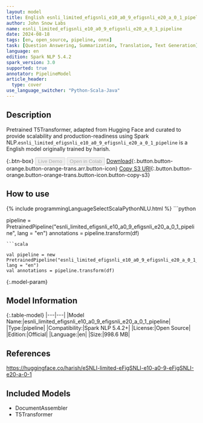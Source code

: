 ```yaml
---
layout: model
title: English esnli_limited_efigsnli_e10_a0_9_efigsnli_e20_a_0_1_pipeline pipeline T5Transformer from harish
author: John Snow Labs
name: esnli_limited_efigsnli_e10_a0_9_efigsnli_e20_a_0_1_pipeline
date: 2024-08-18
tags: [en, open_source, pipeline, onnx]
task: [Question Answering, Summarization, Translation, Text Generation]
language: en
edition: Spark NLP 5.4.2
spark_version: 3.0
supported: true
annotator: PipelineModel
article_header:
  type: cover
use_language_switcher: "Python-Scala-Java"
---
```


## Description

Pretrained T5Transformer, adapted from Hugging Face and curated to provide scalability and production-readiness using Spark NLP.`esnli_limited_efigsnli_e10_a0_9_efigsnli_e20_a_0_1_pipeline` is a English model originally trained by harish.

{:.btn-box}
<button class="button button-orange" disabled>Live Demo</button>
<button class="button button-orange" disabled>Open in Colab</button>
[Download](https://s3.amazonaws.com/auxdata.johnsnowlabs.com/public/models/esnli_limited_efigsnli_e10_a0_9_efigsnli_e20_a_0_1_pipeline_en_5.4.2_3.0_1724002801847.zip){:.button.button-orange.button-orange-trans.arr.button-icon}
[Copy S3 URI](s3://auxdata.johnsnowlabs.com/public/models/esnli_limited_efigsnli_e10_a0_9_efigsnli_e20_a_0_1_pipeline_en_5.4.2_3.0_1724002801847.zip){:.button.button-orange.button-orange-trans.button-icon.button-copy-s3}

## How to use



<div class="tabs-box" markdown="1">
{% include programmingLanguageSelectScalaPythonNLU.html %}
```python

pipeline = PretrainedPipeline("esnli_limited_efigsnli_e10_a0_9_efigsnli_e20_a_0_1_pipeline", lang = "en")
annotations =  pipeline.transform(df)   

```
```scala

val pipeline = new PretrainedPipeline("esnli_limited_efigsnli_e10_a0_9_efigsnli_e20_a_0_1_pipeline", lang = "en")
val annotations = pipeline.transform(df)

```
</div>

{:.model-param}
## Model Information

{:.table-model}
|---|---|
|Model Name:|esnli_limited_efigsnli_e10_a0_9_efigsnli_e20_a_0_1_pipeline|
|Type:|pipeline|
|Compatibility:|Spark NLP 5.4.2+|
|License:|Open Source|
|Edition:|Official|
|Language:|en|
|Size:|998.6 MB|

## References

https://huggingface.co/harish/eSNLI-limited-eFigSNLI-e10-a0-9-eFigSNLI-e20-a-0-1

## Included Models

- DocumentAssembler
- T5Transformer